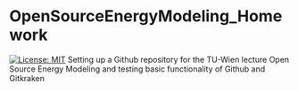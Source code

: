 # OpenSourceEnergyModeling_Homework
[![License: MIT](https://img.shields.io/badge/License-MIT-yellow.svg)](https://opensource.org/licenses/MIT)
Setting up a Github repository for the TU-Wien lecture Open Source Energy Modeling and testing basic functionality of Github and Gitkraken
